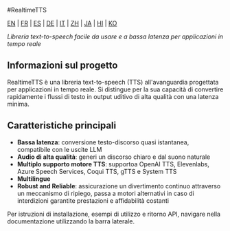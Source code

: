 #RealtimeTTS

[EN](../en/index.md) | [FR](../fr/index.md) | [ES](../es/index.md) | [DE](../de/index.md) | [IT](../it/index.md) | [ZH](../zh/index.md) | [JA](../ja/index.md) | [HI](../hi/index.md) | [KO](../ko/index.md)

*Libreria text-to-speech facile da usare e a bassa latenza per applicazioni in tempo reale*

## Informazioni sul progetto

RealtimeTTS è una libreria text-to-speech (TTS) all'avanguardia progettata per applicazioni in tempo reale. Si distingue per la sua capacità di convertire rapidamente i flussi di testo in output uditivo di alta qualità con una latenza minima.

## Caratteristiche principali

- **Bassa latenza**: conversione testo-discorso quasi istantanea, compatibile con le uscite LLM
- **Audio di alta qualità**: generi un discorso chiaro e dal suono naturale
- **Multiplo supporto motore TTS**: supportoa OpenAI TTS, Elevenlabs, Azure Speech Services, Coqui TTS, gTTS e System TTS
- **Multilingue**
- **Robust and Reliable**: assicurazione un divertimento continuo attraverso un meccanismo di ripiego, passa a motori alternativi in caso di interdizioni garantite prestazioni e affidabilità costanti

Per istruzioni di installazione, esempi di utilizzo e ritorno API, navigare nella documentazione utilizzando la barra laterale.
